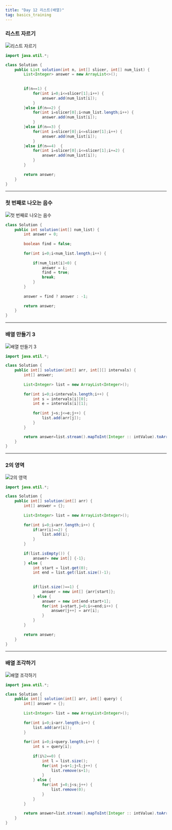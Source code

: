 ```yaml
---
title: "Day 12 리스트(배열)"
tag: basics_training
---
```


### 리스트 자르기
![리스트 자르기](https://github.com/yony-k/yony-k.github.io/assets/109204976/05061bd4-232d-4e21-9307-3f15c969b851)

```java
import java.util.*;

class Solution {
    public List solution(int n, int[] slicer, int[] num_list) {
        List<Integer> answer = new ArrayList<>();
		
		
		if(n==1) {
			for(int i=0;i<=slicer[1];i++) {
				answer.add(num_list[i]);
			}
		}else if(n==2) {
			for(int i=slicer[0];i<num_list.length;i++) {
				answer.add(num_list[i]);
			}
		}else if(n==3) {
			for(int i=slicer[0];i<=slicer[1];i++) {
				answer.add(num_list[i]);
			}
		}else if(n==4)  {
			for(int i=slicer[0];i<=slicer[1];i+=2) {
				answer.add(num_list[i]);
			}
		}
        
        return answer;
    }
}
```

---

### 첫 번째로 나오는 음수
![첫 번째로 나오는 음수](https://github.com/yony-k/yony-k.github.io/assets/109204976/15cb06a1-4af1-4118-9aba-1a48bff9de5b)

```java
class Solution {
    public int solution(int[] num_list) {
        int answer = 0;
        
        boolean find = false;
		
		for(int i=0;i<num_list.length;i++) {
			
			if(num_list[i]<0) {
				answer = i;
				find = true;
				break;
			}
		}
		
		answer = find ? answer : -1;
        
        return answer;
    }
}
```

---

### 배열 만들기 3
![배열 만들기 3](https://github.com/yony-k/yony-k.github.io/assets/109204976/6da8426b-d9f8-43f5-a8f4-20e735feed09)

```java
import java.util.*;

class Solution {
    public int[] solution(int[] arr, int[][] intervals) {
        int[] answer;
        
        List<Integer> list = new ArrayList<Integer>();
		
		for(int i=0;i<intervals.length;i++) {
			int s = intervals[i][0];
			int e = intervals[i][1];
			
			for(int j=s;j<=e;j++) {
				list.add(arr[j]);
			}
		}

        return answer=list.stream().mapToInt(Integer :: intValue).toArray();
    }
}
```

---

### 2의 영역
![2의 영역](https://github.com/yony-k/yony-k.github.io/assets/109204976/5ac6a66f-fc16-4299-8918-b70528b5e7d2)

```java
import java.util.*;

class Solution {
    public int[] solution(int[] arr) {
        int[] answer = {};
        
        List<Integer> list = new ArrayList<Integer>();
		
		for(int i=0;i<arr.length;i++) {
			if(arr[i]==2) {
				list.add(i);
			}
		}
		
		if(list.isEmpty()) {
			answer= new int[] {-1};
		} else {
			int start = list.get(0);
			int end = list.get(list.size()-1);
			
			
			if(list.size()==1) {
				answer = new int[] {arr[start]};
			} else {
				answer = new int[end-start+1];
				for(int i=start,j=0;i<=end;i++) {
					answer[j++] = arr[i];
				}
			}	
		}
        
        return answer;
    }
}
```

---

### 배열 조각하기
![배열 조각하기](https://github.com/yony-k/yony-k.github.io/assets/109204976/31b97e7e-e7cf-4bd9-adf2-c49616641103)

```java
import java.util.*;

class Solution {
    public int[] solution(int[] arr, int[] query) {
        int[] answer = {};
        
        List<Integer> list = new ArrayList<Integer>();
		
		for(int i=0;i<arr.length;i++) {
			list.add(arr[i]);
		}
		
		for(int i=0;i<query.length;i++) {
			int s = query[i];
			
			if(i%2==0) {
				int l = list.size();
				for(int j=s+1;j<l;j++) {
					list.remove(s+1);
				}
			} else {
				for(int j=0;j<s;j++) {
					list.remove(0);
				}
			}
		}
        
        return answer=list.stream().mapToInt(Integer :: intValue).toArray();
    }
}
```